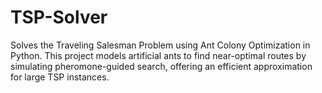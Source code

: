 # TSP-Solver
Solves the Traveling Salesman Problem using Ant Colony Optimization in Python. This project models artificial ants to find near-optimal routes by simulating pheromone-guided search, offering an efficient approximation for large TSP instances.
